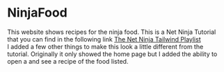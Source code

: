 # NinjaFood
This website shows recipes for the ninja food. This is a Net Ninja Tutorial that you can find in the following link
[The Net Ninja Tailwind Playlist](https://www.youtube.com/watch?v=bxmDnn7lrnk&list=PL4cUxeGkcC9gpXORlEHjc5bgnIi5HEGhw)
<br>
I added a few other things to make this look a little different from the tutorial. Originally it only showed the home page but I added the ability to open a and see a recipe of the food listed.
